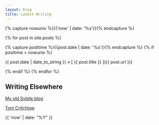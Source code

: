 ```yaml
---
layout: blog
title: Latest Writing
---
```

{% capture nowunix %}{{'now' | date: '%s'}}{% endcapture %}

{% for post in site.posts %}

{% capture posttime %}{{post.date | date: '%s'}}{% endcapture %}
{% if posttime > nowunix %}

{{ post.date | date_to_string }} &raquo; [ {{ post.title }} ]({{ post.url }})

{% endif %}
{% endfor %}

## Writing Elsewhere

[My old Svbtle blog](http://tomcritchlow.svbtle.com/)

<script async src="https://static.medium.com/embed.js"></script><a class="m-profile" data-width="100%" href="https://medium.com/@tomcritchlow">Tom Critchlow</a>

{{ 'now' | date: "%Y" }}